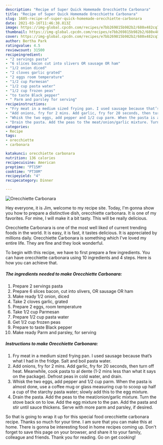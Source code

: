 ```yaml
---
description: "Recipe of Super Quick Homemade Orecchiette Carbonara"
title: "Recipe of Super Quick Homemade Orecchiette Carbonara"
slug: 1605-recipe-of-super-quick-homemade-orecchiette-carbonara
date: 2021-03-16T11:46:38.813Z
image: https://img-global.cpcdn.com/recipes/e7bb269815b982b2/680x482cq70/orecchiette-carbonara-recipe-main-photo.jpg
thumbnail: https://img-global.cpcdn.com/recipes/e7bb269815b982b2/680x482cq70/orecchiette-carbonara-recipe-main-photo.jpg
cover: https://img-global.cpcdn.com/recipes/e7bb269815b982b2/680x482cq70/orecchiette-carbonara-recipe-main-photo.jpg
author: Bertha Park
ratingvalue: 4.5
reviewcount: 31500
recipeingredient:
- "2 servings pasta"
- "6 slices bacon cut into slivers OR sausage OR ham"
- "1/2 onion diced"
- "2 cloves garlic grated"
- "2 eggs room temperature"
- "1/2 cup Parmesan"
- "1/2 cup pasta water"
- "1/2 cup frozen peas"
- "to taste Black pepper"
- " Parm and parsley for serving"
recipeinstructions:
- "Fry meat in a medium sized frying pan. I used sausage because that’s what I had in the fridge. Salt and boil pasta water."
- "Add onions, fry for 2 mins. Add garlic, fry for 20 seconds, then turn off heat. Meanwhile, cook pasta to al dente (1-2 mins less than what it says on the package). Defrost peas in cold water, and drain."
- "Whisk the two eggs, add pepper and 1/2 cup parm. When the pasta is almost done, use a coffee mug or glass measuring cup to scoop up half a cup of the starchy pasta water; slowly add this to the egg mixture."
- "Drain the pasta. Add the peas to the meat/onion/garlic mixture. Turn the stove back on to low. Add the egg mixture to the pan. Add the pasta and stir until sauce thickens. Serve with more parm and parsley, if desired."
categories:
- Recipe
tags:
- orecchiette
- carbonara

katakunci: orecchiette carbonara 
nutrition: 136 calories
recipecuisine: American
preptime: "PT15M"
cooktime: "PT30M"
recipeyield: "4"
recipecategory: Dinner

---
```



![Orecchiette Carbonara](https://img-global.cpcdn.com/recipes/e7bb269815b982b2/680x482cq70/orecchiette-carbonara-recipe-main-photo.jpg)

Hey everyone, it is Jim, welcome to my recipe site. Today, I'm gonna show you how to prepare a distinctive dish, orecchiette carbonara. It is one of my favorites. For mine, I will make it a bit tasty. This will be really delicious.



Orecchiette Carbonara is one of the most well liked of current trending foods in the world. It is easy, it is fast, it tastes delicious. It is appreciated by millions daily. Orecchiette Carbonara is something which I've loved my entire life. They are fine and they look wonderful.


To begin with this recipe, we have to first prepare a few ingredients. You can have orecchiette carbonara using 10 ingredients and 4 steps. Here is how you can achieve that.

<!--inarticleads1-->

##### The ingredients needed to make Orecchiette Carbonara:

1. Prepare 2 servings pasta
1. Prepare 6 slices bacon, cut into slivers, OR sausage OR ham
1. Make ready 1/2 onion, diced
1. Take 2 cloves garlic, grated
1. Prepare 2 eggs, room temperature
1. Take 1/2 cup Parmesan
1. Prepare 1/2 cup pasta water
1. Get 1/2 cup frozen peas
1. Prepare to taste Black pepper
1. Make ready  Parm and parsley, for serving




<!--inarticleads2-->

##### Instructions to make Orecchiette Carbonara:

1. Fry meat in a medium sized frying pan. I used sausage because that’s what I had in the fridge. Salt and boil pasta water.
1. Add onions, fry for 2 mins. Add garlic, fry for 20 seconds, then turn off heat. Meanwhile, cook pasta to al dente (1-2 mins less than what it says on the package). Defrost peas in cold water, and drain.
1. Whisk the two eggs, add pepper and 1/2 cup parm. When the pasta is almost done, use a coffee mug or glass measuring cup to scoop up half a cup of the starchy pasta water; slowly add this to the egg mixture.
1. Drain the pasta. Add the peas to the meat/onion/garlic mixture. Turn the stove back on to low. Add the egg mixture to the pan. Add the pasta and stir until sauce thickens. Serve with more parm and parsley, if desired.




So that is going to wrap it up for this special food orecchiette carbonara recipe. Thanks so much for your time. I am sure that you can make this at home. There is gonna be interesting food in home recipes coming up. Don't forget to save this page on your browser, and share it to your family, colleague and friends. Thank you for reading. Go on get cooking!

